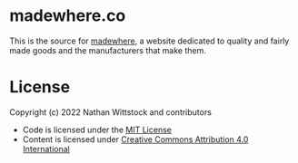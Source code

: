 # madewhere.co

This is the source for [madewhere][], a website dedicated to quality and fairly
made goods and the manufacturers that make them.

[madewhere]: https://madewhere.co/

# License

Copyright (c) 2022 Nathan Wittstock and contributors

* Code is licensed under the [MIT License](./LICENSE)
* Content is licensed under [Creative Commons Attribution 4.0 International](./static/LICENSE)
